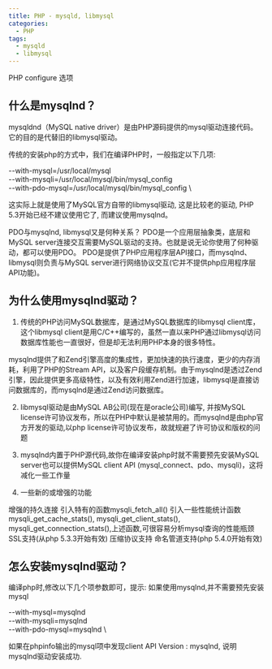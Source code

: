 ```yaml
---
title: PHP - mysqld, libmysql
categories:
  - PHP
tags:
  - mysqld
  - libmysql
---
```


PHP configure 选项

<!--more-->

## 什么是mysqlnd？

mysqldnd（MySQL native driver）是由PHP源码提供的mysql驱动连接代码。它的目的是代替旧的libmysql驱动。

传统的安装php的方式中，我们在编译PHP时，一般指定以下几项:

--with-mysql=/usr/local/mysql \
--with-mysqli=/usr/local/mysql/bin/mysql_config \
--with-pdo-mysql=/usr/local/mysql/bin/mysql_config \

这实际上就是使用了MySQL官方自带的libmysql驱动, 这是比较老的驱动, PHP 5.3开始已经不建议使用它了, 而建议使用mysqlnd。

PDO与mysqlnd, libmysql又是何种关系？
PDO是一个应用层抽象类，底层和MySQL server连接交互需要MySQL驱动的支持。也就是说无论你使用了何种驱动，都可以使用PDO。
PDO是提供了PHP应用程序层API接口，而mysqlnd、libmysql则负责与MySQL server进行网络协议交互(它并不提供php应用程序层API功能)。

## 为什么使用mysqlnd驱动？

1. 传统的PHP访问MySQL数据库，是通过MySQL数据库的libmysql client库，这个libmysql client是用C/C++编写的，虽然一直以来PHP通过libmysql访问数据库性能也一直很好，但是却无法利用PHP本身的很多特性。

mysqlnd提供了和Zend引擎高度的集成性，更加快速的执行速度，更少的内存消耗，利用了PHP的Stream API，以及客户段缓存机制。由于mysqlnd是透过Zend引擎，因此提供更多高级特性，以及有效利用Zend进行加速，libmysql是直接访问数据库的，而mysqlnd是通过Zend访问数据库。

2. libmysql驱动是由MySQL AB公司(现在是oracle公司)编写, 并按MySQL license许可协议发布，所以在PHP中默认是被禁用的。而mysqlnd是由php官方开发的驱动,以php license许可协议发布，故就规避了许可协议和版权的问题

3. mysqlnd内置于PHP源代码,故你在编译安装php时就不需要预先安装MySQL server也可以提供MySQL client API (mysql_connect、pdo、mysqli)，这将减化一些工作量

4. 一些新的或增强的功能

增强的持久连接
引入特有的函数mysqli_fetch_all()
引入一些性能统计函数 mysqli_get_cache_stats(), mysqli_get_client_stats(), mysqli_get_connection_stats(),上述函数,可很容易分析mysql查询的性能瓶颈
SSL支持(从php 5.3.3开始有效)
压缩协议支持
命名管道支持(php 5.4.0开始有效)

## 怎么安装mysqlnd驱动？

编译php时,修改以下几个项参数即可，提示: 如果使用mysqlnd,并不需要预先安装mysql

--with-mysql=mysqlnd \
--with-mysqli=mysqlnd \
--with-pdo-mysql=mysqlnd \

如果在phpinfo输出的mysql项中发现client API Version  : mysqlnd, 说明mysqlnd驱动安装成功.


